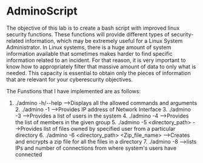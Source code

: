 # AdminoScript
The objective of this lab is to create a bash script with improved linux security functions. 
These functions will provide different types of security-related information, which may be extremely useful for a Linux System Administrator. 
In Linux systems, there is a huge amount of system information available that sometimes makes harder to find specific information related to an incident. For that reason, it is very important to know how to appropriately filter that massive amount of data to only what is needed. This capacity is essential to obtain only the pieces of information that are relevant for your cyberescurity objectives.

The Funstions that I have implemented are as follows:
   1. ./admino -h/--help						                               -->Displays all the allowed commands and arguments
	 2. ./admino -1 <Interface>					                             -->Provides IP address of Network Interface
	 3. ./admino -3							                                     -->Provides a list of users in the system
	 4. ./admino -4 <groupname>					                             -->Provides the list of members in the given group
	 5. ./admino -5 <username> <directory_path>			                 -->Provides list of files owned by specified user from a particular directory
	 6. ./admino -6 <directory_path> <Zip_file_name> <Password>	     -->Creates and encrypts a zip file for all the files in a directory
	 7. ./admino -8 							                                   -->lists IPs and number of connections from where system's users have connected
